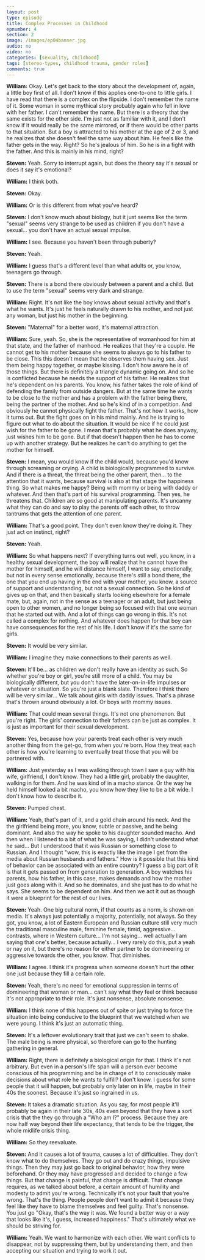 ```yaml
---
layout: post
type: episode
title: Complex Processes in Childhood
epnumber: 4
section: 2
image: /images/ep04banner.jpg
audio: no
video: no
categories: [sexuality, childhood]
tags: [stereo-types, childhood trauma, gender roles]
comments: true
---
```

<p><b>William:</b> Okay.
Let's get back to the story about
the development of, again, a little boy
first of all. I don't know if this
applies one-to-one to little girls. I have
read that there is a complex
on the flipside. I don't remember the
name of it. Some woman in some
mythical story probably again who fell
in love with her father. I can't remember
the name. But there is a theory that the
same exists for the other side.
I'm just not as familiar with it, and I
don't know if it would really be the
same mirrored, or if there would be other
parts to that situation. But a boy is
attracted to his mother at the age of 2
or 3, and he realizes that she doesn't
feel the same way about him. He feels
like the father gets in the way. Right? So
he's jealous of him.
So he is in a fight with the father.
And this is mainly in his mind, right?
</p>

<p><b>Steven:</b> Yeah. Sorry to interrupt again, but 
does the theory say it's sexual or does
it say it's emotional?
</p>

<p><b>William:</b> I think both.
</p>

<p><b>Steven:</b> Okay.
</p>

<p><b>William:</b> Or is this different
from what you've heard?
</p>

<p><b>Steven:</b> I don't know much about
biology, but
it just seems like the term "sexual" seems
very strange to be used as children if you
don't have a sexual... you don't have
an actual sexual impulse.
</p>

<p><b>William:</b> I see.
Because you haven't been through puberty?
</p>

<p><b>Steven:</b> Yeah.
</p>

<p><b>William:</b> I guess that's a different
level than what adults or, you
know, teenagers go through.
</p>

<p><b>Steven:</b> There is a bond there 
obviously between a parent and a
child. But to use the term "sexual" seems
very dark and strange.
</p>

<p><b>William:</b> Right. It's not
like the boy knows about sexual activity
and that's what he wants. It's just
he feels naturally drawn to his mother,
and not just any woman, but just his
mother in the beginning.
</p>

<p><b>Steven:</b> "Maternal" for a better word, it's
maternal attraction.
</p>

<p><b>William:</b> Sure, yeah. So, she is
the representative of womanhood for him
at that state, and the father of manhood.
He realizes that they're a couple. He
cannot get to his mother because she
seems to always go to his father to be
close. This this doesn't mean
that he observes them having sex. Just
them being happy together,
or maybe kissing. I don't how aware
he is of those things. But there is
definitely a triangle dynamic going on.
And so he is conflicted because he needs
the support of his father. He realizes that
he's dependent on his parents. You know,
his father takes the role of kind
of defending the family from outside
dangers. But at the same time he wants to
be close to the mother and has a problem
with the father being there, being the
partner of the mother. And so he's kind
of in a competition. And obviously he
cannot physically fight the father.
That's not how it works, how it turns out.
But the fight goes on in his mind mainly.
And he is trying to figure out what to
do about the situation. It would be nice
if he could just wish for the father to
be gone. I mean that's probably what he
does anyway, just wishes him to be gone.
But if that doesn't happen then he has
to come up with another strategy. But he
realizes
he can't do anything to get the mother
for himself.
</p>

<p><b>Steven:</b> I mean, you would know if
the child would, because you'd know
through screaming or crying.
A child is biologically
programmed to survive. And if there is a
threat, the threat being the other parent,
then... to the attention that it wants,
because survival is also at that
stage the happiness thing. So what makes
me happy? Being with mommy or being with daddy
 or whatever. And then that's
part of his survival programming. Then yes, he
threatens that. Children
are so good at manipulating parents.
It's uncanny what they can do and
say to play the parents off each other, to
throw tantrums that gets the attention of
one parent.
</p>

<p><b>William:</b> That's
a good point.
They don't even know they're doing
it. They just act on instinct, right?
</p>

<p><b>Steven:</b> Yeah.
</p>

<p><b>William:</b> So what happens next? If
everything turns out well, you know, in a
healthy sexual development, the boy will
realize that he cannot have the mother
for himself, and he will distance himself, I want to say, emotionally, but not in
every sense emotionally, because there's
still a bond there, the one that you
end up having in the end with your
mother, you know, a source of support and
understanding, but not a sexual
connection. So he kind of gives up on
that, and then basically starts looking
elsewhere for a female mate, but,
again, not in the sense as a teenager or
an adult, but just being open to
other women, and no longer being so
focused with that one woman that he
started out with. And a lot of things can
go wrong in this. It's not called a
complex for nothing. And
whatever does happen for that boy can
have consequences for the rest of his
life. I don't know if it's the same
for girls.
</p>

<p><b>Steven:</b> It would be very similar.
</p>

<p><b>William:</b> I imagine they make
connections to their parents as
well.
</p>

<p><b>Steven:</b> It'll be... as
children we don't really have an identity
as such. So whether you're boy or girl,
you're still more of a child.
You may be biologically
different, but you don't have the later-on-in-life
impulses or whatever or situation.
So you're just a blank slate. Therefore I
think there will be very similar... We
talk about girls with daddy issues. That's a
phrase that's thrown around obviously a
lot. Or boys with mommy issues.
</p>

<p><b>William:</b> That
could mean several things. It's not one
phenomenon. But you're right.
The girls' connection to their fathers
can be just as complex. It is just as
important for their sexual development.
</p>

<p><b>Steven:</b> Yes, because how your parents treat
each other is very much
another thing from the get-go,
from when you're born. How they treat
each other
is how you're learning to eventually
treat those that you will be partnered with.
</p>

<p><b>William:</b> Just yesterday as I was walking through
town I saw a guy with his wife,
girlfriend, I don't know. They had a
little girl, probably the daughter,
walking in for them. And he was kind of
in a macho stance. Or the way he held
himself looked a bit macho, you know how
they like to be a bit wide. I
don't know how to describe it.
</p>

<p><b>Steven:</b> Pumped chest.
</p>

<p><b>William:</b> Yeah, that's
part of it, and a gold chain around his
neck. And the the girlfriend being more,
you know, subtle or passive, and he
being dominant. And also the way he
spoke to his daughter
sounded macho. And then when I listened
to a bit of what he was saying, I didn't
understand what he said... But I
understood that it was Russian or something
close to Russian. And I thought "wow, this
is exactly like the image I get from the
media about Russian husbands and fathers."
How is it possible that this kind of
behavior can be associated with an
entire country? I guess a big part of
it is that it gets passed on from
generation to generation.
A boy watches his parents, how his
father, in this case, makes demands and how
the mother just goes along with it. And
so he dominates, and she just has to
do what he says. She seems to be
dependent on him. And then we act it out
as though it were a blueprint for the
rest of our lives.
</p>

<p><b>Steven:</b> Yeah. One big cultural norm, if that counts as a
norm, is shown on media.
It's always just potentially a majority,
potentially, not always. So they got, you know, a lot of
Eastern European and Russian culture
still very much the traditional
masculine male, feminine female,
timid, aggressive... contrasts,
where in Western culture... I'm not
saying... well actually I am saying that one's
better, because actually...
I very rarely do this, put a yeah or nay on it, but
there's no reason for either partner to
be domineering or aggressive towards the
other, you know. That diminishes.
</p>

<p><b>William:</b> I
agree. I think it's progress when
someone doesn't hurt the other one just
because they fill a certain role.
</p>

<p><b>Steven:</b> Yeah, there's no need for emotional suppression in
terms of domineering that
woman or man... can't say what
they feel or think because it's not
appropriate to their role. It's just
nonsense, absolute nonsense.
</p>

<p><b>William:</b> I think none of this
happens out of spite or just
trying to force the situation into being
conducive to the blueprint that we
watched when we were young. I think it's
just an automatic thing.
</p>

<p><b>Steven:</b> It's a
leftover evolutionary trait that just
we can't seem to shake.
The male being is more
physical, so therefore can go to the
hunting gathering in general.
</p>

<p><b>William:</b> Right, there is definitely a
biological origin for that. I
think it's not arbitrary. But even
in a person's life span will
a person ever
become conscious of his programming and be
in charge of it to consciously make
decisions about what role he wants to
fulfill? I don't know. I guess for some
people that it will happen, but probably
only later on in life, maybe in their 40s
the soonest.
Because it's just so ingrained in
us.
</p>

<p><b>Steven:</b> It takes a dramatic situation. As you say, for most
people it'll probably be again in their late 30s, 40s even beyond that they have
a sort
crisis that the they go through a "Who am I?"
process. Because they are now half way beyond their life
expectancy, that tends to be the
trigger, the whole midlife crisis thing.
</p>

<p><b>William:</b> So they reevaluate.
</p>

<p><b>Steven:</b> And it causes a lot of trauma, causes a
lot of difficulties. They don't know what
to do themselves. They go out and do
crazy things, impulsive things. Then they
may just go back to original behavior,
how they were beforehand. Or they may have
progressed and decided to change a few things.
But that change is painful, that
change is difficult. That change requires,
as we talked about before, a certain amount of humility and
modesty to admit you're
wrong. Technically it's not your
fault that you're wrong. That's the thing.
People people don't want
to admit it because they feel like they have to
blame themselves and feel guilty.
That's nonsense. You just go "Okay, that's the way it
was. We found a better way
or a way that looks like it's, I guess,
increased happiness." That's ultimately what
we should be striving for.
</p>

<p><b>William:</b> Yeah. We want
to harmonize with each other. We
want conflicts to disappear, not by
suppressing them, but by understanding
them, and then accepting our situation
and trying to work it out.